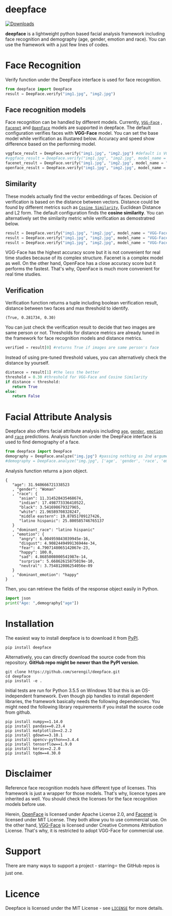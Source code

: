 # deepface

[![Downloads](https://pepy.tech/badge/deepface)](https://pepy.tech/project/deepface)

**deepface** is a lightweight python based facial analysis framework including face recognition and demography (age, gender, emotion and race). You can use the framework with a just few lines of codes.

# Face Recognition

Verify function under the DeepFace interface is used for face recognition.

```python
from deepface import DeepFace
result = DeepFace.verify("img1.jpg", "img2.jpg")
```

## Face recognition models

Face recognition can be handled by different models. Currently, [`VGG-Face`](https://sefiks.com/2018/08/06/deep-face-recognition-with-keras/) , [`Facenet`](https://sefiks.com/2018/09/03/face-recognition-with-facenet-in-keras/) and [`OpenFace`](https://sefiks.com/2019/07/21/face-recognition-with-openface-in-keras/) models are supported in deepface. The default configuration verifies faces with **VGG-Face** model. You can set the base model while verification as illustared below. Accuracy and speed show difference based on the performing model.

```python
vggface_result = DeepFace.verify("img1.jpg", "img2.jpg") #default is VGG-Face
#vggface_result = DeepFace.verify("img1.jpg", "img2.jpg", model_name = "VGG-Face")
facenet_result = DeepFace.verify("img1.jpg", "img2.jpg", model_name = "Facenet")
openface_result = DeepFace.verify("img1.jpg", "img2.jpg", model_name = "OpenFace")
```

## Similarity

These models actually find the vector embeddings of faces. Decision of verification is based on the distance between vectors. Distance could be found by different metrics such as [`Cosine Similarity`](https://sefiks.com/2018/08/13/cosine-similarity-in-machine-learning/), Euclidean Distance and L2 form. The default configuration finds the **cosine similarity**. You can alternatively set the similarity metric while verification as demostratred below.

```python
result = DeepFace.verify("img1.jpg", "img2.jpg", model_name = "VGG-Face", distance_metric = "cosine")
result = DeepFace.verify("img1.jpg", "img2.jpg", model_name = "VGG-Face", distance_metric = "euclidean")
result = DeepFace.verify("img1.jpg", "img2.jpg", model_name = "VGG-Face", distance_metric = "euclidean_l2")
```

VGG-Face has the highest accuracy score but it is not convenient for real time studies because of its complex structure. Facenet is a complex model as well. On the other hand, OpenFace has a close accuracy score but it performs the fastest. That's why, OpenFace is much more convenient for real time studies.

## Verification

Verification function returns a tuple including boolean verification result, distance between two faces and max threshold to identify. 

```
(True, 0.281734, 0.30)
```

You can just check the verification result to decide that two images are same person or not. Thresholds for distance metrics are already tuned in the framework for face recognition models and distance metrics.

```python
verified = result[0] #returns True if images are same person's face
```

Instead of using pre-tuned threshold values, you can alternatively check the distance by yourself.

```python
distance = result[1] #the less the better
threshold = 0.30 #threshold for VGG-Face and Cosine Similarity
if distance < threshold:
   return True
else:
   return False
```

# Facial Attribute Analysis

Deepface also offers facial attribute analysis including [`age`](https://sefiks.com/2019/02/13/apparent-age-and-gender-prediction-in-keras/), [`gender`](https://sefiks.com/2019/02/13/apparent-age-and-gender-prediction-in-keras/), [`emotion`](https://sefiks.com/2018/01/01/facial-expression-recognition-with-keras/) and [`race`](https://sefiks.com/2019/11/11/race-and-ethnicity-prediction-in-keras/) predictions. Analysis function under the DeepFace interface is used to find demography of a face.

```python
from deepface import DeepFace
demography = DeepFace.analyze("img.jpg") #passing nothing as 2nd argument will find everything
#demography = DeepFace.analyze("img.jpg", ['age', 'gender', 'race', 'emotion']) #identical to above line
```

Analysis function returns a json object.

```
{
   "age": 31.940666721338523
   , "gender": "Woman"
   , "race": {
      "asian": 11.314528435468674,
      "indian": 17.498773336410522,
      "black": 3.541698679327965,
      "white": 21.96589708328247,
      "middle eastern": 19.87851709127426,
      "latino hispanic": 25.800585746765137
   }
   , "dominant_race": "latino hispanic"
   , "emotion": {
      "angry": 6.004959843039945e-16,
      "disgust": 4.9082449499136944e-34,
      "fear": 4.7907148065142067e-23,
      "happy": 100.0,
      "sad": 4.8685008000541987e-14,
      "surprise": 5.66862615875019e-10,
      "neutral": 3.754812086254056e-09
   }
   , "dominant_emotion": "happy"
}
```

Then, you can retrieve the fields of the response object easily in Python.

```python
import json
print("Age: ",demography["age"])
```

# Installation

The easiest way to install deepface is to download it from [PyPI](https://pypi.org/project/deepface/).

```
pip install deepface
```

Alternatively, you can directly download the source code from this repository. **GitHub repo might be newer than the PyPI version**.

```
git clone https://github.com/serengil/deepface.git
cd deepface
pip install -e .
```

Initial tests are run for Python 3.5.5 on Windows 10 but this is an OS-independent framework. Even though pip handles to install dependent libraries, the framework basically needs the following dependencies. You might need the following library requirements if you install the source code from github.

```
pip install numpy==1.14.0
pip install pandas==0.23.4
pip install matplotlib==2.2.2
pip install gdown==3.10.1
pip install opencv-python==3.4.4
pip install tensorflow==1.9.0
pip install keras==2.2.0
pip install tqdm==4.30.0
```

# Disclaimer

Reference face recognition models have different type of licenses. This framework is just a wrapper for those models. That's why, licence types are inherited as well. You should check the licenses for the face recognition models before use.

Herein, [OpenFace](https://github.com/cmusatyalab/openface/blob/master/LICENSE) is licensed under Apache License 2.0, and [Facenet](https://github.com/davidsandberg/facenet/blob/master/LICENSE.md) is licensed under MIT License. They both allow you to use commercial use. On the other hand, [VGG-Face](http://www.robots.ox.ac.uk/~vgg/software/vgg_face/) is licensed under Creative Commons Attribution License. That's why, it is restricted to adopt VGG-Face for commercial use.

# Support

There are many ways to support a project - starring⭐️ the GitHub repos is just one.

# Licence

Deepface is licensed under the MIT License - see [`LICENSE`](https://github.com/serengil/deepface/blob/master/LICENSE) for more details.
